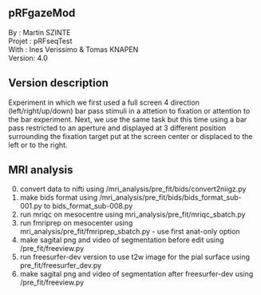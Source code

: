 ## pRFgazeMod
By :      Martin SZINTE<br/>
Projet :  pRFseqTest<br/>
With :    Ines Verissimo & Tomas KNAPEN<br/>
Version:  4.0<br/>

## Version description
Experiment in which we first used a full screen 4 direction (left/right/up/down)
bar pass stimuli in a attetion to fixation or attention to the bar experiment.
Next, we use the same task but this time using a bar pass restricted to an aperture and 
displayed at 3 different position surrounding the fixation target put at the screen center 
or displaced to the left or to the right.

## MRI analysis
0. convert data to nifti using /mri_analysis/pre_fit/bids/convert2niigz.py<br/>
1. make bids format using /mri_analysis/pre_fit/bids/bids_format_sub-001.py to bids_format_sub-008.py<br/>
2. run mriqc on mesocentre using mri_analysis/pre_fit/mriqc_sbatch.py<br/>
3. run fmriprep on mesocenter using mri_analysis/pre_fit/fmriprep_sbatch.py - use first anat-only option<br/>
4. make sagital png and video of segmentation before edit using /pre_fit/freeview.py<br/>
5. run freesurfer-dev version to use t2w image for the pial surface using pre_fit/freesurfer_dev.py<br/>
6. make sagital png and video of segmentation after freesurfer-dev using /pre_fit/freeview.py<br/>
